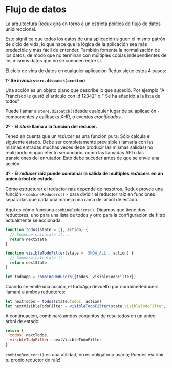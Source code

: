 # Flujo de datos

La arquitectura Redux gira en torno a un estricta política de flujo de datos unidireccional.

Esto significa que todos los datos de una aplicación siguen el mismo patrón de ciclo de vida, lo que hace que la lógica de la aplicación sea más predecible y más fácil de entender. También fomenta la normalización de los datos, de modo que no terminan con múltiples copias independientes de los mismos datos que no se conocen entre sí.

El ciclo de vida de datos en cualquier aplicación Redux sigue estos 4 pasos:

**1º Se invoca `store.dispatch(acction)`**

Una acción es un objeto plano que describe lo que sucedió. Por ejemplo "A Francisco le gustó el artículo con id 12342" o " Se ha añadido <text> a la lista de todos"

Puede llamar a `store.dispatch()`desde cualquier lugar de su aplicación - componentes y callbacks XHR, o eventos _cronificados_.

**2º - El _store_ llama a la función del reducer.**

Tened en cuenta que un _reducer_ es una función pura. Sólo calcula el siguiente estado. Debe ser completamente previsible (llamarla con las mismas entradas muchas veces debe producir las mismas salidas) no realizando ningún efecto secundario, como las llamadas API o las transiciones del enrutador. Esto debe suceder antes de que se envíe una acción.

**3º - El _reducer_ raíz puede combinar la salida de múltiples _reducers_ en un único árbol de estado.**

Cómo estructurar el reductor raíz depende de nosotros. Redux provee una función - `combineReducers()` - para dividir el reductor raíz en funciones separadas que cada una maneja una rama del árbol de estado.

Aquí es cómo funciona `combineReducers()`. Digamos que tiene dos reductores, uno para una lista de todos y otro para la configuración de filtro actualmente seleccionada:

```js
function todos(state = [], action) {
  // Somehow calculate it...
  return nextState
}

function visibleTodoFilter(state = 'SHOW_ALL', action) {
  // Somehow calculate it...
  return nextState
}

let todoApp = combineReducers({todos, visibleTodoFilter})
```
Cuando se emite una acción, el todoApp devuelto por combineReducers llamará a ambos reductores:

```js
let nextTodos = todos(state.todos, action)
let nextVisibleTodoFilter = visibleTodoFilter(state.visibleTodoFilter, action)
```
A continuación, combinará ambos conjuntos de resultados en un único árbol de estado:

```js
return {
  todos: nextTodos,
  visibleTodoFilter: nextVisibleTodoFilter
}

```

`combineReducers()` es una utilidad, no es obligatorio usarla; Puedes escribir tu propio reductor de raíz!